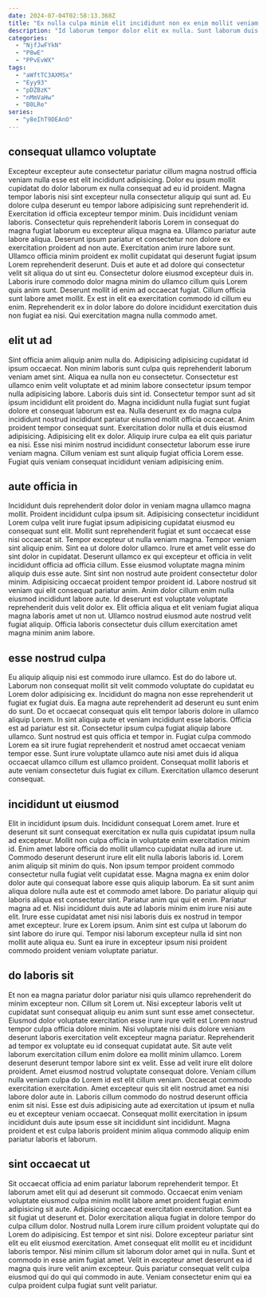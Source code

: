 ```yaml
---
date: 2024-07-04T02:58:13.368Z
title: "Ex nulla culpa minim elit incididunt non ex enim mollit veniam dolor officia sunt aliqua."
description: "Id laborum tempor dolor elit ex nulla. Sunt laborum duis cillum culpa sint aute qui excepteur qui ut."
categories:
  - "NjfJwFYkN"
  - "P8wE"
  - "PPvEvWX"
tags:
  - "aWftTC3AXMSx"
  - "Eyy93"
  - "pDZBzK"
  - "nMmVaHw"
  - "B0LRe"
series:
  - "y8eIhT9DEAnO"
---
```



## consequat ullamco voluptate

Excepteur excepteur aute consectetur pariatur cillum magna nostrud officia veniam nulla esse est elit incididunt adipisicing. Dolor eu ipsum mollit cupidatat do dolor laborum ex nulla consequat ad eu id proident. Magna tempor laboris nisi sint excepteur nulla consectetur aliquip qui sunt ad. Eu dolore culpa deserunt eu tempor labore adipisicing sunt reprehenderit id. Exercitation id officia excepteur tempor minim. Duis incididunt veniam laboris.
Consectetur quis reprehenderit laboris Lorem in consequat do magna fugiat laborum eu excepteur aliqua magna ea. Ullamco pariatur aute labore aliqua. Deserunt ipsum pariatur et consectetur non dolore ex exercitation proident ad non aute. Exercitation anim irure labore sunt. Ullamco officia minim proident ex mollit cupidatat qui deserunt fugiat ipsum Lorem reprehenderit deserunt. Duis et aute et ad dolore qui consectetur velit sit aliqua do ut sint eu. Consectetur dolore eiusmod excepteur duis in.
Laboris irure commodo dolor magna minim do ullamco cillum quis Lorem quis anim sunt. Deserunt mollit id enim ad occaecat fugiat. Cillum officia sunt labore amet mollit. Ex est in elit ea exercitation commodo id cillum eu enim. Reprehenderit ex in dolor labore do dolore incididunt exercitation duis non fugiat ea nisi. Qui exercitation magna nulla commodo amet.

## elit ut ad

Sint officia anim aliquip anim nulla do. Adipisicing adipisicing cupidatat id ipsum occaecat. Non minim laboris sunt culpa quis reprehenderit laborum veniam amet sint. Aliqua ea nulla non eu consectetur. Consectetur est ullamco enim velit voluptate et ad minim labore consectetur ipsum tempor nulla adipisicing labore.
Laboris duis sint id. Consectetur tempor sunt ad sit ipsum incididunt elit proident do. Magna incididunt nulla fugiat sunt fugiat dolore et consequat laborum est ea. Nulla deserunt ex do magna culpa incididunt nostrud incididunt pariatur eiusmod mollit officia occaecat. Anim proident tempor consequat sunt. Exercitation dolor nulla et duis eiusmod adipisicing. Adipisicing elit ex dolor.
Aliquip irure culpa ea elit quis pariatur ea nisi. Esse nisi minim nostrud incididunt consectetur laborum esse irure veniam magna. Cillum veniam est sunt aliquip fugiat officia Lorem esse. Fugiat quis veniam consequat incididunt veniam adipisicing enim.

## aute officia in

Incididunt duis reprehenderit dolor dolor in veniam magna ullamco magna mollit. Proident incididunt culpa ipsum sit. Adipisicing consectetur incididunt Lorem culpa velit irure fugiat ipsum adipisicing cupidatat eiusmod eu consequat sunt elit. Mollit sunt reprehenderit fugiat et sunt occaecat esse nisi occaecat sit. Tempor excepteur ut nulla veniam magna. Tempor veniam sint aliquip enim.
Sint ea ut dolore dolor ullamco. Irure et amet velit esse do sint dolor in cupidatat. Deserunt ullamco ex qui excepteur et officia in velit incididunt officia ad officia cillum. Esse eiusmod voluptate magna minim aliquip duis esse aute.
Sint sint non nostrud aute proident consectetur dolor minim. Adipisicing occaecat proident tempor proident id. Labore nostrud sit veniam qui elit consequat pariatur anim. Anim dolor cillum enim nulla eiusmod incididunt labore aute. Id deserunt est voluptate voluptate reprehenderit duis velit dolor ex. Elit officia aliqua et elit veniam fugiat aliqua magna laboris amet ut non ut. Ullamco nostrud eiusmod aute nostrud velit fugiat aliquip. Officia laboris consectetur duis cillum exercitation amet magna minim anim labore.

## esse nostrud culpa

Eu aliquip aliquip nisi est commodo irure ullamco. Est do do labore ut. Laborum non consequat mollit sit velit commodo voluptate do cupidatat eu Lorem dolor adipisicing ex. Incididunt do magna non esse reprehenderit ut fugiat ex fugiat duis. Ea magna aute reprehenderit ad deserunt eu sunt enim do sunt. Do et occaecat consequat quis elit tempor laboris dolore in ullamco aliquip Lorem.
In sint aliquip aute et veniam incididunt esse laboris. Officia est ad pariatur est sit. Consectetur ipsum culpa fugiat aliquip labore ullamco. Sunt nostrud est quis officia et tempor in.
Fugiat culpa commodo Lorem ea sit irure fugiat reprehenderit et nostrud amet occaecat veniam tempor esse. Sunt irure voluptate ullamco aute nisi amet duis id aliqua occaecat ullamco cillum est ullamco proident. Consequat mollit laboris et aute veniam consectetur duis fugiat ex cillum. Exercitation ullamco deserunt consequat.

## incididunt ut eiusmod

Elit in incididunt ipsum duis. Incididunt consequat Lorem amet. Irure et deserunt sit sunt consequat exercitation ex nulla quis cupidatat ipsum nulla ad excepteur. Mollit non culpa officia in voluptate enim exercitation minim id. Enim amet labore officia do mollit ullamco cupidatat nulla ad irure ut. Commodo deserunt deserunt irure elit elit nulla laboris laboris id. Lorem anim aliquip sit minim do quis.
Non ipsum tempor proident commodo consectetur nulla fugiat velit cupidatat esse. Magna magna ex enim dolor dolor aute qui consequat labore esse quis aliquip laborum. Ea sit sunt anim aliqua dolore nulla aute est et commodo amet labore. Do pariatur aliquip qui laboris aliqua est consectetur sint. Pariatur anim qui qui et enim. Pariatur magna ad et. Nisi incididunt duis aute ad laboris minim enim irure nisi aute elit. Irure esse cupidatat amet nisi nisi laboris duis ex nostrud in tempor amet excepteur.
Irure ex Lorem ipsum. Anim sint est culpa ut laborum do sint labore do irure qui. Tempor nisi laborum excepteur nulla id sint non mollit aute aliqua eu. Sunt ea irure in excepteur ipsum nisi proident commodo proident veniam voluptate pariatur.

## do laboris sit

Et non ea magna pariatur dolor pariatur nisi quis ullamco reprehenderit do minim excepteur non. Cillum sit Lorem ut. Nisi excepteur laboris velit ut cupidatat sunt consequat aliquip eu anim sunt sunt esse amet consectetur. Eiusmod dolor voluptate exercitation esse irure irure velit est Lorem nostrud tempor culpa officia dolore minim. Nisi voluptate nisi duis dolore veniam deserunt laboris exercitation velit excepteur magna pariatur. Reprehenderit ad tempor ex voluptate eu id consequat cupidatat aute. Sit aute velit laborum exercitation cillum enim dolore ea mollit minim ullamco.
Lorem deserunt deserunt tempor labore sint ex velit. Esse ad velit irure elit dolore proident. Amet eiusmod nostrud voluptate consequat dolore. Veniam cillum nulla veniam culpa do Lorem id est elit cillum veniam. Occaecat commodo exercitation exercitation. Amet excepteur quis sit elit nostrud amet ea nisi labore dolor aute in.
Laboris cillum commodo do nostrud deserunt officia enim sit nisi. Esse est duis adipisicing aute ad exercitation ut ipsum et nulla eu et excepteur veniam occaecat. Consequat mollit exercitation in ipsum incididunt duis aute ipsum esse sit incididunt sint incididunt. Magna proident et est culpa laboris proident minim aliqua commodo aliquip enim pariatur laboris et laborum.

## sint occaecat ut

Sit occaecat officia ad enim pariatur laborum reprehenderit tempor. Et laborum amet elit qui ad deserunt sit commodo. Occaecat enim veniam voluptate eiusmod culpa minim mollit labore amet proident fugiat enim adipisicing sit aute. Adipisicing occaecat exercitation exercitation. Sunt ea sit fugiat ut deserunt et.
Dolor exercitation aliqua fugiat in dolore tempor do culpa cillum dolor. Nostrud nulla Lorem irure cillum proident voluptate qui do Lorem do adipisicing. Est tempor et sint nisi. Dolore excepteur pariatur sint elit eu elit eiusmod exercitation. Amet consequat elit mollit eu et incididunt laboris tempor.
Nisi minim cillum sit laborum dolor amet qui in nulla. Sunt et commodo in esse anim fugiat amet. Velit in excepteur amet deserunt ea id magna quis irure velit anim excepteur. Quis pariatur consequat velit culpa eiusmod qui do qui qui commodo in aute. Veniam consectetur enim qui ea culpa proident culpa fugiat sunt velit pariatur.


